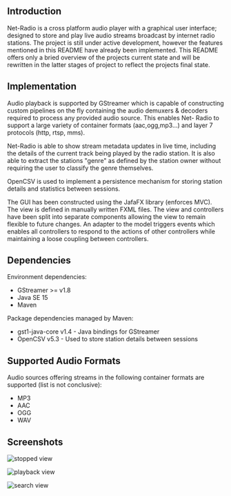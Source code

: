 ## Introduction

Net-Radio is a cross platform audio player with a graphical user interface; designed to store
and play live audio streams broadcast by internet radio stations. The project is still under
active development, however the features mentioned in this README have already been implemented.
This README offers only a bried overview of the projects current state and will be rewritten in 
the latter stages of project to reflect the projects final state.

## Implementation

Audio playback is supported by GStreamer which is capable of constructing custom pipelines on the fly
containing the audio demuxers & decoders required to process any provided audio source. This enables Net-
Radio to support a large variety of container formats (aac,ogg,mp3...) and layer 7 protocols (http, rtsp, mms).

Net-Radio is able to show stream metadata updates in live time, including the details of the current track being
played by the radio station. It is also able to extract the stations "genre" as defined by the station
owner without requiring the user to classify the genre themselves.

OpenCSV is used to implement a persistence mechanism for storing station details and statistics between
sessions. 

The GUI has been constructed using the JafaFX library (enforces MVC). The view is defined in manually
written FXML files. The view and controllers have been split into separate components allowing the view to
remain flexible to future changes. An adapter to the model triggers events which enables all controllers to
respond to the actions of other controllers while maintaining a loose coupling between controllers.

## Dependencies

Environment dependencies:
* GStreamer >= v1.8
* Java SE 15
* Maven

Package dependencies managed by Maven:
* gst1-java-core v1.4 - Java bindings for GStreamer
* OpenCSV v5.3 - Used to store station details between sessions

## Supported Audio Formats

Audio sources offering streams in the following container formats are supported (list is not conclusive):
* MP3
* AAC
* OGG
* WAV

## Screenshots

![stopped view](https://lemon.codes/git-screenshots/Net-Radio1-1.png)

![playback view](https://lemon.codes/git-screenshots/Net-Radio2-1.png)

![search view](https://lemon.codes/git-screenshots/Net-Radio3.png)